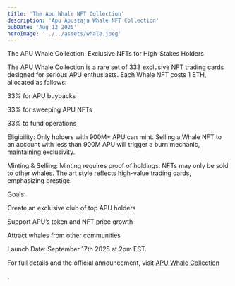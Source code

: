 ```yaml
---
title: 'The Apu Whale NFT Collection'
description: 'Apu Apustaja Whale NFT Collection'
pubDate: 'Aug 12 2025'
heroImage: '../../assets/whale.jpeg'
---
```


The APU Whale Collection: Exclusive NFTs for High-Stakes Holders

The APU Whale Collection is a rare set of 333 exclusive NFT trading cards designed for serious APU enthusiasts. Each Whale NFT costs 1 ETH, allocated as follows:

33% for APU buybacks

33% for sweeping APU NFTs

33% to fund operations

Eligibility: Only holders with 900M+ APU can mint. Selling a Whale NFT to an account with less than 900M APU will trigger a burn mechanic, maintaining exclusivity.

Minting & Selling: Minting requires proof of holdings. NFTs may only be sold to other whales. The art style reflects high-value trading cards, emphasizing prestige.

Goals:

Create an exclusive club of top APU holders

Support APU’s token and NFT price growth

Attract whales from other communities

Launch Date: September 17th 2025 at 2pm EST.

For full details and the official announcement, visit <a href="https://apu.io/news/whale-collection" target="_blank" rel="noopener noreferrer">
  APU Whale Collection</a>

.



